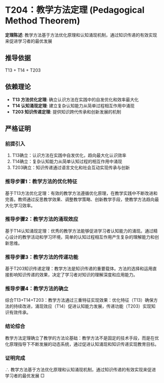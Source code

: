 # T204：教学方法定理 (Pedagogical Method Theorem)

**定理陈述**: 教学方法基于方法优化原理和认知涌现机制，通过知识传递的有效实现来促进学习者的最优发展

## 推导依据
T13 + T14 + T203

## 依赖理论
- **T13 方法优化定理**: 确立认识方法在实践中的自发优化和效率最大化
- **T14 认知涌现定理**: 建立复杂认知能力从简单过程相互作用中涌现
- **T203 知识传递定理**: 提供知识跨代传承和创新发展的机制

## 严格证明

### 前提引入
1. T13确立：认识方法在实践中自发优化，趋向最大化认识效率
2. T14确立：复杂认知能力从简单认知过程的相互作用中涌现
3. T203确立：知识传递通过语言文化和社会互动实现传承与创新

### 推导步骤1：教学方法的优化特征
基于T13方法优化定理：有效的教学方法遵循优化原理，在教学实践中不断改进和完善。教师通过反思教学效果、调整教学策略、创新教学手段，使教学方法趋向最大化学习效率。

### 推导步骤2：教学方法的涌现效应
基于T14认知涌现定理：优秀的教学方法能够促进学习者认知能力的涌现。通过精心设计的教学活动和学习环境，简单的认知过程相互作用产生复杂的理解能力和创新思维。

### 推导步骤3：教学方法的传递功能
基于T203知识传递定理：教学方法是知识传递的重要载体。方法的选择和运用直接影响知识传递的效果，决定了学习者对知识的理解深度和应用能力。

### 推导步骤4：教学方法的确立
综合T13+T14+T203：教学方法通过三重特征实现效果：优化特征（T13）确保方法的持续改进，涌现效应（T14）促进认知能力发展，传递功能（T203）实现知识有效传承。

### 结论综合
教学方法定理确立了教学的方法论基础：教学方法不是固定的技术手段，而是在优化原理指导下不断发展的动态系统，通过促进认知涌现和知识传递实现教育目标。

### 证明完成
∴ 教学方法基于方法优化原理和认知涌现机制，通过知识传递的有效实现来促进学习者的最优发展 □
